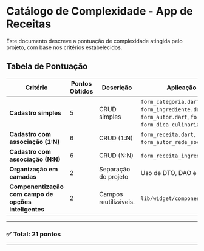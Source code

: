 # Catálogo de Complexidade - App de Receitas

Este documento descreve a pontuação de complexidade atingida pelo projeto, com base nos critérios estabelecidos.

## Tabela de Pontuação

| Critério | Pontos Obtidos | Descrição |Aplicação no projeto |
|---------|----------------|-----------|------------------------|
| **Cadastro simples** | 5 | CRUD simples | `form_categoria.dart`, `form_ingrediente.dart`, `form_autor.dart`, `form_utensilio.dart`, `form_dica_culinaria.dart`. |
| **Cadastro com associação (1:N)** | 6 | CRUD (1:N) | `form_receita.dart`, `form_autor_rede_social.dart`. |
| **Cadastro com associação (N:N)** | 6 | CRUD (N:N) | `form_receita_ingrediente.dart`. |
| **Organização em camadas** | 2 | Separação do projeto | Uso de DTO, DAO e widget |
| **Componentização com campo de opções inteligentes** | 2 | Campos reutilizáveis. | `lib/widget/componentes/campos/comum/`. |

---

### ✅ Total: **21 pontos**

---
